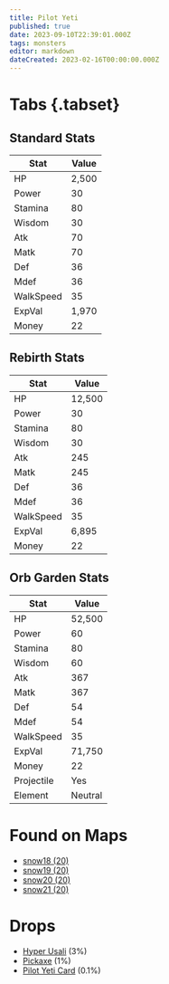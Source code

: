 ```yaml
---
title: Pilot Yeti
published: true
date: 2023-09-10T22:39:01.000Z
tags: monsters
editor: markdown
dateCreated: 2023-02-16T00:00:00.000Z
---
```


# Tabs {.tabset}

## Standard Stats

|Stat|Value|
|-|-|
|HP|2,500|
|Power|30|
|Stamina|80|
|Wisdom|30|
|Atk|70|
|Matk|70|
|Def|36|
|Mdef|36|
|WalkSpeed|35|
|ExpVal|1,970|
|Money|22|
## Rebirth Stats

|Stat|Value|
|-|-|
|HP|12,500|
|Power|30|
|Stamina|80|
|Wisdom|30|
|Atk|245|
|Matk|245|
|Def|36|
|Mdef|36|
|WalkSpeed|35|
|ExpVal|6,895|
|Money|22|
## Orb Garden Stats

|Stat|Value|
|-|-|
|HP|52,500|
|Power|60|
|Stamina|80|
|Wisdom|60|
|Atk|367|
|Matk|367|
|Def|54|
|Mdef|54|
|WalkSpeed|35|
|ExpVal|71,750|
|Money|22|
|Projectile|Yes|
|Element|Neutral|

# Found on Maps
 * [snow18 (20)](/maps/snow18)
 * [snow19 (20)](/maps/snow19)
 * [snow20 (20)](/maps/snow20)
 * [snow21 (20)](/maps/snow21)

# Drops
 * [Hyper Usali](/items/hyper-usali) (3%)
 * [Pickaxe](/items/pickaxe) (1%)
 * [Pilot Yeti Card](/items/pilot-yeti-card) (0.1%)
